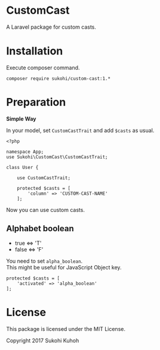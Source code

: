 # CustomCast
A Laravel package for custom casts.


Installation
====

Execute composer command.

    composer require sukohi/custom-cast:1.*

Preparation
====

**Simple Way**  

In your model, set `CustomCastTrait` and add `$casts` as usual.

    <?php
    
    namespace App;
    use Sukohi\CustomCast\CustomCastTrait;
    
    class User {
    
        use CustomCastTrait;
        
        protected $casts = [
            'column' => 'CUSTOM-CAST-NAME'
        ];

Now you can use custom casts.

## Alphabet boolean

* true <=> 'T'
* false <=> 'F'

You need to set `alpha_boolean`.  
This might be useful for JavaScript Object key.

    protected $casts = [
        'activated' => 'alpha_boolean'
    ];

License
====
This package is licensed under the MIT License.

Copyright 2017 Sukohi Kuhoh